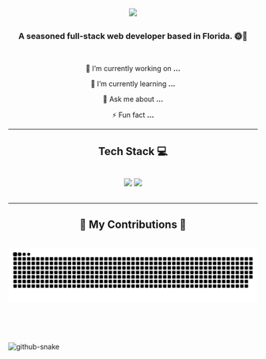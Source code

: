 <h1 align="center">
    <img src="https://readme-typing-svg.herokuapp.com/?font=Righteous&size=35&center=true&vCenter=true&width=500&height=70&duration=4000&lines=Hi+There!+👋;+I'm+Malik+Edwards!;" />
</h1>

<h3 align="center">A seasoned full-stack web developer based in Florida. 🌞🌴</h3>

<br/>

<div align="center">
 
 🔭 I’m currently working on **...**
 
 🌱 I’m currently learning **...**

💬 Ask me about **...**

⚡ Fun fact **...**

 </div>

<hr/>
 
<h2 align="center">Tech Stack 💻</h2>
<br/>
<div align="center">
    <img src="https://skillicons.dev/icons?i=html,css,bootstrap,github,git,vscode" />
    <img src="https://skillicons.dev/icons?i=javascript,nodejs,mongodb,express,firebase,mysql" /><br>
</div>

<br/>
<hr/>

<div align="center">
  <h2>🐍 My Contributions 🐍</h2>
  <br>
  <img alt="snake eating my contributions" src="https://raw.githubusercontent.com/eg-malik/eg-malik/output/github-contribution-grid-snake-dark.svg" />
  
  <br/><br/><br/>
</div>

<picture>
  <source media="(prefers-color-scheme: dark)" srcset="github-snake-dark.svg" />
  <source media="(prefers-color-scheme: light)" srcset="github-snake.svg" />
  <img alt="github-snake" src="github-snake.svg" />
</picture>


